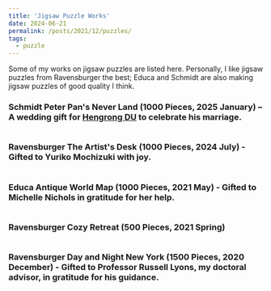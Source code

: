 ```yaml
---
title: 'Jigsaw Puzzle Works'
date: 2024-06-21
permalink: /posts/2021/12/puzzles/
tags:
  - puzzle
---
```


Some of my works on jigsaw puzzles are listed here. Personally, I like jigsaw puzzles from Ravensburger the best; Educa and Schmidt are also making jigsaw puzzles of good quality I think.

### Schmidt Peter Pan's  Never Land (1000 Pieces, 2025 January) – A wedding gift for [Hengrong DU](https://hengrongdu.netlify.app/) to celebrate his marriage.
<div class="msg_desc">
<img style="max-width:100%;overflow:hidden;" src="https://zf-wei.github.io/files/PeterPan.jpg" alt="">
</div>


### Ravensburger The Artist's Desk (1000 Pieces, 2024 July) - Gifted to Yuriko Mochizuki with joy.
<div class="msg_desc">
<img style="max-width:100%;overflow:hidden;" src="https://zf-wei.github.io/files/ArtistsDesk.jpg" alt="">
</div>


### Educa Antique World Map (1000 Pieces, 2021 May) - Gifted to Michelle Nichols in gratitude for her help.
<div class="msg_desc">
<img style="max-width:100%;overflow:hidden;" src="https://zf-wei.github.io/files/WorldMap.JPG" alt="">
</div>


### Ravensburger Cozy Retreat (500 Pieces, 2021 Spring) 
<div class="msg_desc">
<img style="max-width:100%;overflow:hidden;" src="https://zf-wei.github.io/files/CozyRetreat.jpg" alt="">
</div>


### Ravensburger Day and Night New York (1500 Pieces, 2020 December) - Gifted to Professor Russell Lyons, my doctoral advisor, in gratitude for his guidance.
<div class="msg_desc">
<img style="max-width:100%;overflow:hidden;" src="https://zf-wei.github.io/files/DayNightNY.JPG" alt="">
</div> 
